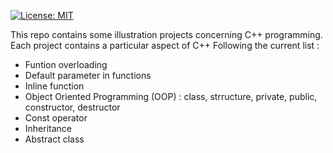 [![License: MIT](https://img.shields.io/badge/License-MIT-yellow.svg)](https://opensource.org/licenses/MIT)


This repo contains some illustration projects concerning C++ programming.
Each project contains a particular aspect of C++
Following the current list : 

- Funtion overloading
- Default parameter in functions
- Inline function
- Object Oriented Programming (OOP) : class, strructure, private, public, constructor, destructor
- Const operator
- Inheritance
- Abstract class